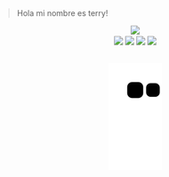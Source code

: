 ##
> Hola mi nombre es terry!
<div align="center">
  <a href="https://github.com/ClownedDev">
  <img height="180em" src="https://github-readme-stats.vercel.app/api?username=ClownedDev&show_icons=true&theme=dracula&include_all_commits=true&count_private=true"/>
</div>
    
<div align="center">
  <a href="https://www.youtube.com/c/ClownedGaming" target="_blank"><img src="https://img.shields.io/badge/YouTube-FF0000?style=for-the-badge&logo=youtube&logoColor=white" target="_blank"></a>
  <a href="https://www.instagram.com/clownedgaming/" target="_blank"><img src="https://img.shields.io/badge/-Instagram-%23E4405F?style=for-the-badge&logo=instagram&logoColor=white" target="_blank"></a>
 	<a href="https://www.twitch.tv/xxclownedxx" target="_blank"><img src="https://img.shields.io/badge/Twitch-9146FF?style=for-the-badge&logo=twitch&logoColor=white" target="_blank"></a>
 <a href="https://discord.gg/vECY9ZCkGN" target="_blank"><img src="https://img.shields.io/badge/Discord-7289DA?style=for-the-badge&logo=discord&logoColor=white" target="_blank"></a> 
</div>
    
  ##
 
<div align="center">
    
  ![Snake animation](https://github.com/ClownedDev/ClownedDev/blob/output/github-contribution-grid-snake.svg)
    
</div>
